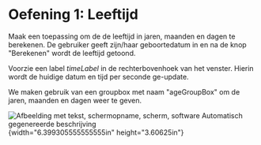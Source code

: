 # Oefening 1: Leeftijd

Maak een toepassing om de de leeftijd in jaren, maanden en dagen te
berekenen. De gebruiker geeft zijn/haar geboortedatum in en na de knop
"Berekenen" wordt de leeftijd getoond.

Voorzie een label *timeLabel* in de rechterbovenhoek van het venster.
Hierin wordt de huidige datum en tijd per seconde ge-update.

We maken gebruik van een groupbox met naam "ageGroupBox" om de jaren,
maanden en dagen weer te geven.

![Afbeelding met tekst, schermopname, scherm, software Automatisch
gegenereerde
beschrijving](./media/image1.png){width="6.399305555555555in"
height="3.60625in"}
